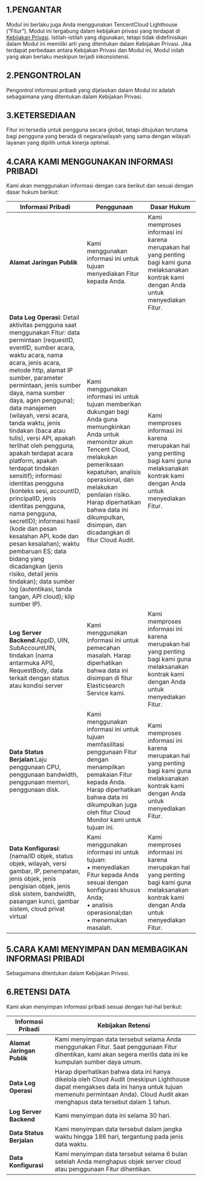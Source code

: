 
## 1.PENGANTAR
Modul ini berlaku juga Anda menggunakan TencentCloud Lighthouse (“Fitur”). Modul ini tergabung dalam kebijakan privasi yang terdapat di  [Kebijakan Privasi](https://intl.cloud.tencent.com/document/product/301/17345).  Istilah-istilah yang digunakan, tetapi tidak didefinisikan dalam Modul ini memiliki arti yang ditentukan dalam Kebijakan Privasi. Jika terdapat perbedaan antara Kebijakan Privasi dan Modul ini, Modul inilah yang akan berlaku meskipun terjadi inkonsistensi.

## 2.PENGONTROLAN
Pengontrol informasi pribadi yang dijelaskan dalam Modul ini adalah sebagaimana yang ditentukan dalam Kebijakan Privasi.

## 3.KETERSEDIAAN
Fitur ini tersedia untuk pengguna secara global, tetapi ditujukan terutama bagi pengguna yang berada di negara/wilayah yang sama dengan wilayah layanan yang dipilih untuk kinerja optimal.

## 4.CARA KAMI MENGGUNAKAN INFORMASI PRIBADI
Kami akan menggunakan informasi dengan cara berikut dan sesuai dengan dasar hukum berikut:

| **Informasi Pribadi**                                     | **Penggunaan** |**Dasar Hukum**  |
| ------------------------------------------------------------ | ------------------------------------------------------------ | ---- |
|**Alamat Jaringan Publik**  |Kami menggunakan informasi ini untuk tujuan menyediakan Fitur kepada Anda.  |Kami memproses informasi ini karena merupakan hal yang penting bagi kami guna melaksanakan kontrak kami dengan Anda untuk menyediakan Fitur.  |
|**Data Log Operasi**: Detail aktivitas pengguna saat menggunakan Fitur: data permintaan (requestID, eventID, sumber acara, waktu acara, nama acara, jenis acara, metode http, alamat IP sumber, parameter permintaan, jenis sumber daya, nama sumber daya, agen pengguna); data manajemen (wilayah, versi acara, tanda waktu, jenis tindakan (baca atau tulis), versi API, apakah terlihat oleh pengguna, apakah terdapat acara platform, apakah terdapat tindakan sensitif); informasi identitas pengguna (konteks sesi, accountID, principalID, jenis identitas pengguna, nama pengguna, secretID); informasi hasil (kode dan pesan kesalahan API, kode dan pesan kesalahan); waktu pembaruan ES; data bidang yang dicadangkan (jenis risiko, detail jenis tindakan); data sumber log (autentikasi, tanda tangan, API cloud); klip sumber IP).  |Kami menggunakan informasi ini untuk tujuan memberikan dukungan bagi Anda guna memungkinkan Anda untuk memonitor akun Tencent Cloud, melakukan pemeriksaan kepatuhan, analisis operasional, dan melakukan penilaian risiko. Harap diperhatikan bahwa data ini dikumpulkan, disimpan, dan dicadangkan di fitur Cloud Audit.|Kami memproses informasi ini karena merupakan hal yang penting bagi kami guna melaksanakan kontrak kami dengan Anda untuk menyediakan Fitur.  |
|**Log Server Backend**:AppID, UIN, SubAccountUIN, tindakan (nama antarmuka API), RequestBody, data terkait dengan status atau kondisi server |Kami menggunakan informasi ini untuk pemecahan masalah. Harap diperhatikan bahwa data ini disimpan di fitur Elasticsearch Service kami.|Kami memproses informasi ini karena merupakan hal yang penting bagi kami guna melaksanakan kontrak kami dengan Anda untuk menyediakan Fitur. |
|**Data Status Berjalan**:Laju penggunaan CPU, penggunaan bandwidth, penggunaan memori, penggunaan disk. |Kami menggunakan informasi ini untuk tujuan memfasilitasi penggunaan Fitur dengan menampilkan pemakaian Fitur kepada Anda. Harap diperhatikan bahwa data ini dikumpulkan juga oleh fitur Cloud Monitor kami untuk tujuan ini.|Kami memproses informasi ini karena merupakan hal yang penting bagi kami guna melaksanakan kontrak kami dengan Anda untuk menyediakan Fitur. |
|**Data Konfigurasi**:(nama/ID objek, status objek, wilayah, versi gambar, IP, penempatan, jenis objek, jenis pengisian objek, jenis disk sistem, bandwidth, pasangan kunci, gambar sistem, cloud privat virtual |Kami menggunakan informasi ini untuk tujuan:  <br/>•     menyediakan Fitur kepada Anda sesuai dengan konfigurasi khusus Anda;                       <br/> •     analisis operasional;dan                                                     <br/>    •     menemukan masalah.|Kami memproses informasi ini karena merupakan hal yang penting bagi kami guna melaksanakan kontrak kami dengan Anda untuk menyediakan Fitur. |



## 5.CARA KAMI MENYIMPAN DAN MEMBAGIKAN INFORMASI PRIBADI
Sebagaimana ditentukan dalam Kebijakan Privasi. 

## 6.RETENSI DATA
Kami akan menyimpan informasi pribadi sesuai dengan hal-hal berikut:

| **Informasi Pribadi**                                     | **Kebijakan Retensi** |
| ------------------------------------------------------------ | ------------------------------------------------------------ |
|**Alamat Jaringan Publik**  |Kami menyimpan data tersebut selama Anda menggunakan Fitur. Saat penggunaan Fitur dihentikan, kami akan segera merilis data ini ke kumpulan sumber daya umum. |
|**Data Log Operasi** |Harap diperhatikan bahwa data ini hanya dikelola oleh Cloud Audit (meskipun Lighthouse dapat mengakses data ini hanya untuk tujuan memenuhi permintaan Anda).                                                                                                     Cloud Audit akan menghapus data tersebut dalam 1 tahun.|
|**Log Server Backend** |Kami menyimpan data ini selama 30 hari. |
|**Data Status Berjalan** |Kami menyimpan data tersebut dalam jangka waktu hingga 186 hari, tergantung pada jenis data waktu. |
|**Data Konfigurasi** |Kami menyimpan data tersebut selama 6 bulan setelah Anda menghapus objek server cloud atau penggunaan Fitur dihentikan. |

